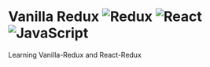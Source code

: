 # Vanilla Redux <img alt="Redux" src="https://img.shields.io/badge/Redux-764ABC.svg?&style=flat-square&logo=Redux&logoColor=white"/>   <img alt="React" src="https://img.shields.io/badge/React-61DAFB.svg?&style=flat-square&logo=react&logoColor=black"/> <img alt="JavaScript" src="https://img.shields.io/badge/JavaScript-F7DF1E.svg?&style=flat-square&logo=javascript&logoColor=white"/>

Learning Vanilla-Redux and React-Redux
